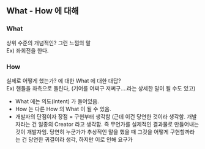 ## What - How 에 대해

### What
상위 수준의 개념적인? 그런 느낌의 말  
Ex) 좌회전을 한다.  

### How
실제로 어떻게 했는가? 에 대한 What 에 대한 대답?  
Ex) 핸들을 좌측으로 돌린다, (기어를 어쩌구 저쩌구....라는 상세한 말이 될 수도 있고)  

- What 에는 의도(Intent) 가 들어있음.
- How 는 다른 How 의 What 이 될 수 있음.
- 개발자의 단점이자 장점 = 구현부터 생각함 (근데 이건 당연한 것이라 생각함. 개발자라는 건 일종의 Creator 라고 생각함. 즉 무언가를 실제적인 결과물로 만들어내는 것이 개발자임. 당연히 누군가가 추상적인 말을 했을 때 그것을 어떻게 구현할까라는 건 당연한 귀결이라 생각,
하지만 이로 인해 요구가
